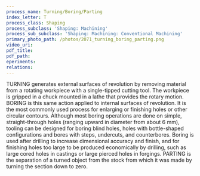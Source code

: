 ```yaml
---
process_name: Turning/Boring/Parting
index_letter: T
process_class: Shaping
process_subclass: 'Shaping: Machining'
process_sub_subclass: 'Shaping: Machining: Conventional Machining'
primary_photo_path: /photos/2071_turning_boring_parting.png
video_uri:
pdf_title:
pdf_path:
eperiments:
relations:
---
```


TURNING generates external surfaces of revolution by removing material from a rotating workpiece with a single-tipped cutting tool. The workpiece is gripped in a chuck mounted in a lathe that provides the rotary motion. BORING is this same action applied to internal surfaces of revolution. It is the most commonly used process for enlarging or finishing holes or other circular contours. Although most boring operations are done on simple, straight-through holes (ranging upward in diameter from about 6 mm), tooling can be designed for boring blind holes, holes with bottle-shaped configurations and bores with steps, undercuts, and counterbores. Boring is used after drilling to increase dimensional accuracy and finish, and for finishing holes too large to be produced economically by drilling, such as large cored holes in castings or large pierced holes in forgings. PARTING is the separation of a turned object from the stock from which it was made by turning the section down to zero.